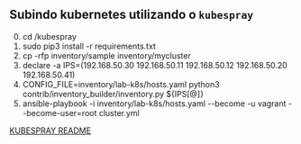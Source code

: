 ## Subindo kubernetes utilizando o `kubespray`

0. cd /kubespray
1. sudo pip3 install -r requirements.txt
2. cp -rfp inventory/sample inventory/mycluster
3. declare -a IPS=(192.168.50.30 192.168.50.11 192.168.50.12 192.168.50.20 192.168.50.41)
4. CONFIG_FILE=inventory/lab-k8s/hosts.yaml python3 contrib/inventory_builder/inventory.py ${IPS[@]}
5. ansible-playbook -i inventory/lab-k8s/hosts.yaml  --become -u vagrant --become-user=root cluster.yml

[KUBESPRAY README](/src/kubespray/kubespray.md)